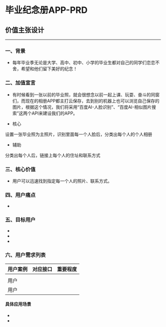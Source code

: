 # 毕业纪念册APP-PRD

## 价值主张设计
-----
### 一、背景
- 每年毕业季无论是大学、高中、初中、小学的毕业生都对自己的同学们恋恋不舍，希望和他们留下美好的纪念！

### 二、加值宣言
- 有时候看到一张以前的毕业照，就会很想念以前一起上课、玩耍、奋斗的同窗们，而现在的相册APP都主打云保存，去到别的机器上也可以浏览自己保存的图片，根据这个情况，我们将采用“百度AI-人脸识别”、“百度AI-相似图片搜索”这两个API来建设我们的APP。

- 核心

设置一张毕业照为主照片，识别里面每一个人脸后，分类出每个人的个人相册

- 辅助

分类出每个人后，链接上每个人的住址和联系方式

### 三、核心价值

- 用户可以迅速找到指定每一个人的照片、联系方式。

### 四、用户痛点

- 

### 五、目标用户

- 

-

- 

### 六、用户需求列表

|用户案例|对应接口|重要程度|
|-|------|-|
|||
|用户||
|用户||

#### 具体应用场景

- 

- 
